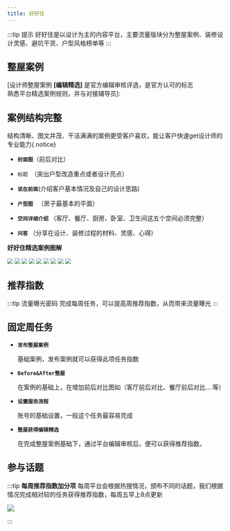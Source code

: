 ```yaml
---
title: 好好住
---
```


:::tip 提示
好好住是以设计为主的内容平台，主要流量版块分为整屋案例、装修设计灵感、避坑干货、户型风格榜单等
:::



## 整屋案例

[设计师整屋案例 **[编辑精选]** 是官方编辑审核评选，是官方认可的标志<br>熟悉平台精选案例规则，并与对接辅导员]:



## 案例结构完整

结构清晰、图文并茂、干活满满的案例更受客户喜欢，能让客户快速get设计师的专业能力{.notice}

- **`封面图`**（前后对比）

- `标题 `（突出户型改造重点或者设计亮点）

- **`说在前面`**(介绍客户基本情况及自己的设计思路)

- **`户型图 `** （房子最基本的平面）

- **`空间详细介绍`** （客厅、餐厅、厨房、卧室、卫生间这五个空间必须完整）

- **`问答`** （分享在设计、装修过程的材料、灵感、心得）

  

**好好住精选案例图解**

<img src="https://cdn.jsdelivr.net/gh/xbrooke/img/brooke/01.jpg" style="zoom:80%;" />

<img src="https://cdn.jsdelivr.net/gh/xbrooke/img/brooke/02.jpg" style="zoom:80%;" />

<img src="https://cdn.jsdelivr.net/gh/xbrooke/img/brooke/03.jpg" style="zoom:80%;" />

<img src="https://cdn.jsdelivr.net/gh/xbrooke/img/brooke/04.jpg" style="zoom:80%;" />

<img src="https://cdn.jsdelivr.net/gh/xbrooke/img/brooke/05.jpg" style="zoom:80%;" />

<img src="https://cdn.jsdelivr.net/gh/xbrooke/img/brooke/06.jpg" style="zoom:80%;" />

<img src="https://cdn.jsdelivr.net/gh/xbrooke/img/brooke/07.jpg" style="zoom:80%;" />

<img src="https://cdn.jsdelivr.net/gh/xbrooke/img/brooke/08.jpg" style="zoom:80%;" />

<img src="https://cdn.jsdelivr.net/gh/xbrooke/img/brooke/09.jpg" style="zoom:80%;" />







## 推荐指数

:::tip 流量曝光密码
完成每周任务，可以提高周推荐指数，从而带来流量曝光
:::





## 固定周任务

- **`发布整屋案例`**   

  基础案例，发布案例就可以获得此项任务指数

- **`Before&After整屋`**

  在案例的基础上，在增加前后对比图如（客厅前后对比、餐厅前后对比....等）

- **`设置服务流程`**

  账号的基础设置，一般这个任务最容易完成

- **`整屋获得编辑精选`**

  在完成整屋案例基础下，通过平台编辑审核后，便可以获得推荐指数。





## 参与话题

:::tip **每周推荐指数加分项**
每周平台会根据热搜情况，颁布不同的话题，我们根据情况完成相对较的任务获得推荐指数，每周五早上8点更新

![](https://cdn.jsdelivr.net/gh/xbrooke/img/brooke/83d096e9-aac3-421a-824a-fe009016fefc.png)

:::
